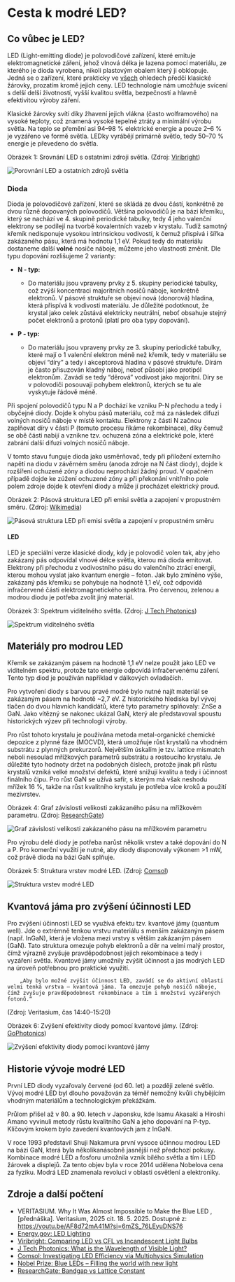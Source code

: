 # Cesta k modré LED?
## Co vůbec je LED?
LED (Light-emitting diode) je polovodičové zařízení, které emituje elektromagnetické záření, jehož vlnová délka je lazena pomocí materiálu, ze kterého je dioda vyrobena, nikoli plastovým obalem který ji obklopuje. Jedná se o zařízení, které prakticky ve [všech](https://www.energy.gov/energysaver/led-lighting) ohledech předčí klasické žárovky, prozatím kromě jejich ceny. LED technologie nám umožňuje svícení s delší delší životností, vyšší kvalitou světla, bezpečností a hlavně efektivitou výroby záření.  

Klasické žárovky svítí díky žhavení jejich vlákna (často wolframového) na vysoké teploty, což znamená vysoké tepelné ztráty a minimální výrobu světla. Na teplo se přemění asi 94–98 % elektrické energie a pouze 2–6 % je vyzářeno ve formě světla. LEDky vyrábějí primárně světlo, tedy 50–70 % energie je převedeno do světla.

Obrázek 1: Srovnání LED s ostatními zdroji světla. (Zdroj: [Viribright](https://viribright.com/blogs/insights/comparing-led-vs-cfl-vs-incandescent-light-bulbs))

![Porovnání LED a ostatních zdrojů světla](modra_LED_srcs/LED_comparison.webp)

### Dioda
Dioda je polovodičové zařízení, které se skládá ze dvou částí, konkrétně ze dvou různě dopovaných polovodičů. Většina polovodičů je na bázi křemíku, který se nachází ve 4. skupině periodické tabulky, tedy 4 jeho valenční elektrony se podílejí na tvorbě kovalentních vazeb v krystalu. Tudíž samotný křemík nedisponuje vysokou intrinsickou vodivostí, k čemuž přispívá i šířka zakázaného pásu, která má hodnotu 1,1 eV. Pokud tedy do materiálu dostaneme další **volné** nosiče náboje, můžeme jeho vlastnosti změnit. Dle typu dopování rozlišujeme 2 varianty:
* **N - typ:**
    * Do materiálu jsou vpraveny prvky z 5. skupiny periodické tabulky, což zvýší koncentraci majoritních nosičů náboje, konkrétně elektronů. V pásové struktuře se objeví nová (donorová) hladina, která přispívá k vodivosti materiálu. Je důležité podotknout, že krystal jako celek zůstává elektricky neutrální, neboť obsahuje stejný počet elektronů a protonů (platí pro oba typy dopování).

* **P - typ:**
    * Do materiálu jsou vpraveny prvky ze 3. skupiny periodické tabulky, které mají o 1 valenční elektron méně než křemík, tedy v materiálu se objeví “díry” a tedy i akceptorová hladina v pásové struktuře. Dírám je často přisuzován kladný náboj, neboť působí jako protipól elektronům. Zavádí se tedy “děrová” vodivost jako majoritní. Díry se v polovodiči posouvají pohybem elektronů, kterých se tu ale vyskytuje řádově méně.

Při spojení polovodičů typu N a P dochází ke vzniku P-N přechodu a tedy i obyčejné diody. Dojde k ohybu pásů materiálu, což má za následek difuzi volných nosičů náboje v místě kontaktu. Elektrony z části N začnou zaplňovat díry v části P (tomuto procesu říkáme rekombinace), díky čemuž se obě části nabijí a vznikne tzv. ochuzená zóna a elektrické pole, které zabrání další difuzi volných nosičů náboje.  

V tomto stavu funguje dioda jako usměrňovač, tedy při přiložení externího napětí na diodu v závěrném směru (anoda zdroje na N část diody), dojde k rozšíření ochuzené zóny a diodou neprochází žádný proud. V opačném případě dojde ke zúžení ochuzené zóny a při překonání vnitřního pole polem zdroje dojde k otevření diody a může jí procházet elektrický proud.

Obrázek 2: Pásová struktura LED při emisi světla a zapojení v propustném směru. (Zdroj: [Wikimedia](https://commons.wikimedia.org/wiki/File:PnJunction-LED-E.PNG))

![Pásová struktura LED při emisi světla a zapojení v propustném směru](modra_LED_srcs/PnJunction-LED-E.png)

#### LED
LED je speciální verze klasické diody, kdy je polovodič volen tak, aby jeho zakázaný pás odpovídal vlnové délce světla, kterou má dioda emitovat. Elektrony při přechodu z vodivostního pásu do valenčního ztrácí energii, kterou mohou vyslat jako kvantum energie – foton. Jak bylo zmíněno výše, zakázaný pás křemíku se pohybuje na hodnotě 1,1 eV, což odpovídá infračervené části elektromagnetického spektra. Pro červenou, zelenou a modrou diodu je potřeba zvolit jiný materiál.

Obrázek 3: Spektrum viditelného světla. (Zdroj: [J Tech Photonics](https://jtechphotonics.com/?p=36671))

![Spektrum viditelného světla](modra_LED_srcs/spectrum-wavelengths.webp)

## Materiály pro modrou LED
Křemík se zakázaným pásem na hodnotě 1,1 eV nelze použít jako LED ve viditelném spektru, protože tato energie odpovídá infračervenému záření. Tento typ diod je používán například v dálkových ovladačích.  

Pro vytvoření diody s barvou pravé modré bylo nutné najít materiál se zakázaným pásem na hodnotě ~2,7 eV. Z historického hlediska byl vývoj tlačen do dvou hlavních kandidátů, které tyto parametry splňovaly: ZnSe a GaN. Jako vítězný se nakonec ukázal GaN, který ale představoval spoustu historických výzev při technologii výroby.  

Pro růst tohoto krystalu je používána metoda metal-organické chemické depozice z plynné fáze (MOCVD), která umožňuje růst krystalů na vhodném substrátu z plynných prekurzorů. Největším úskalím je tzv. lattice mismatch neboli nesoulad mřížkových parametrů substrátu a rostoucího krystalu. Je důležité tyto hodnoty držet na podobných číslech, protože jinak při růstu krystalů vzniká velké množství defektů, které snižují kvalitu a tedy i účinnost finálního čipu. Pro růst GaN se užívá safír, s kterým má však neshodu mřížek 16 %, takže na růst kvalitního krystalu je potřeba více kroků a použití mezivrstev.

Obrázek 4: Graf závislosti velikosti zakázaného pásu na mřížkovém parametru. (Zdroj: [ResearchGate](http://dx.doi.org/10.13140/RG.2.2.10928.28169))

![Graf závislosti velikosti zakázaného pásu na mřížkovém parametru](modra_LED_srcs/Mismatch.png)

Pro výrobu delé diody je potřeba narůst několik vrstev a také dopování do N a P. Pro komerční využití je nutné, aby diody disponovaly výkonem >1 mW, což právě dioda na bázi GaN splňuje.

Obrázek 5: Struktura vrstev modré LED. (Zdroj: [Comsol](https://www.comsol.com/blogs/investigating-led-efficiency-via-multiphysics-simulation))

![Struktura vrstev modré LED](modra_LED_srcs/structure.png)

## Kvantová jáma pro zvýšení účinnosti LED
Pro zvýšení účinnosti LED se využívá efektu tzv. kvantové jámy (quantum well). Jde o extrémně tenkou vrstvu materiálu s menším zakázaným pásem (např. InGaN), která je vložena mezi vrstvy s větším zakázaným pásem (GaN). Tato struktura omezuje pohyb elektronů a děr na velmi malý prostor, čímž výrazně zvyšuje pravděpodobnost jejich rekombinace a tedy i vyzáření světla.
Kvantové jámy umožnily zvýšit účinnost a jas modrých LED na úroveň potřebnou pro praktické využití.  

		„Aby bylo možné zvýšit účinnost LED, zavádí se do aktivní oblasti velmi tenká vrstva – kvantová jáma. Ta omezuje pohyb nosičů náboje, čímž zvyšuje pravděpodobnost rekombinace a tím i množství vyzářených fotonů.“
(Zdroj: Veritasium, čas 14:40–15:20)

Obrázek 6: Zvýšení efektivity diody pomocí kvantové jámy. (Zdroj: [GoPhotonics](https://www.gophotonics.com/community/what-are-quantum-well-lasers))

![Zvýšení efektivity diody pomocí kvantové jámy](modra_LED_srcs/QW.jpg)

## Historie vývoje modré LED
První LED diody vyzařovaly červené (od 60. let) a později zelené světlo. Vývoj modré LED byl dlouho považován za téměř nemožný kvůli chybějícím vhodným materiálům a technologickým překážkám.  

Průlom přišel až v 80. a 90. letech v Japonsku, kde Isamu Akasaki a Hiroshi Amano vyvinuli metody růstu kvalitního GaN a jeho dopování na P-typ. Klíčovým krokem bylo zavedení kvantových jam z InGaN.  

V roce 1993 představil Shuji Nakamura první vysoce účinnou modrou LED na bázi GaN, která byla několikanásobně jasnější než předchozí pokusy. Kombinace modré LED a fosforu umožnila vznik bílého světla a tím i LED žárovek a displejů.
Za tento objev byla v roce 2014 udělena Nobelova cena za fyziku. Modrá LED znamenala revoluci v oblasti osvětlení a elektroniky.

 ## Zdroje a další počtení
 - VERITASIUM. Why It Was Almost Impossible to Make the Blue LED , [přednáška]. Veritasium, 2025 cit. 18. 5. 2025. Dostupné z: https://youtu.be/AF8d72mA41M?si=6mZS_76LEyuDNS76
- [Energy.gov: LED Lighting](https://www.energy.gov/energysaver/led-lighting)
- [Viribright: Comparing LED vs CFL vs Incandescent Light Bulbs](https://viribright.com/blogs/insights/comparing-led-vs-cfl-vs-incandescent-light-bulbs)
- [J Tech Photonics: What is the Wavelength of Visible Light?](https://jtechphotonics.com/?p=36671)
- [Comsol: Investigating LED Efficiency via Multiphysics Simulation](https://www.comsol.com/blogs/investigating-led-efficiency-via-multiphysics-simulation)
- [Nobel Prize: Blue LEDs – Filling the world with new light](https://www.nobelprize.org/prizes/physics/2014/press-release/)
- [ResearchGate: Bandgap vs Lattice Constant](http://dx.doi.org/10.13140/RG.2.2.10928.28169)

